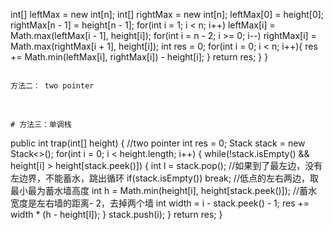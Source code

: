 int[] leftMax = new int[n];
int[] rightMax = new int[n];
leftMax[0] = height[0];
rightMax[n - 1] = height[n - 1];
for(int i = 1; i < n; i++) leftMax[i] = Math.max(leftMax[i - 1], height[i]);
for(int i = n - 2; i >= 0; i--) rightMax[i] = Math.max(rightMax[i + 1], height[i]);
int res = 0;
for(int i = 0; i < n; i++){
res += Math.min(leftMax[i], rightMax[i]) - height[i];
}
return res;
}
}
```
​
方法二： two pointer
```
​
```
# 方法三：单调栈
```
public int trap(int[] height) {
//two pointer
int res = 0;
Stack<Integer> stack = new Stack<>();
for(int i = 0; i < height.length; i++) {
while(!stack.isEmpty() && height[i] > height[stack.peek()]) {
int l = stack.pop();
//如果到了最左边，没有左边界，不能蓄水，跳出循环
if(stack.isEmpty()) break;
//低点的左右两边，取最小最为蓄水墙高度
int h = Math.min(height[i], height[stack.peek()]);
//蓄水宽度是左右墙的距离- 2，去掉两个墙
int width = i - stack.peek() - 1;
res += width * (h  - height[l]);
}
stack.push(i);
}
return res;
}
```
​
​